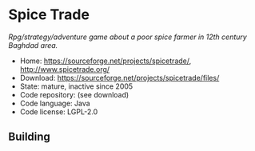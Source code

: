 # Spice Trade

_Rpg/strategy/adventure game about a poor spice farmer in 12th century Baghdad area._

- Home: https://sourceforge.net/projects/spicetrade/, http://www.spicetrade.org/
- Download: https://sourceforge.net/projects/spicetrade/files/
- State: mature, inactive since 2005
- Code repository: (see download)
- Code language: Java
- Code license: LGPL-2.0

## Building

